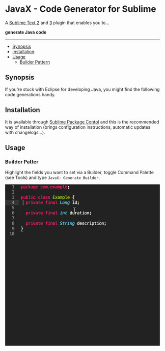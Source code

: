 JavaX - Code Generator for Sublime
==================================

A [Sublime Text 2](http://www.sublimetext.com/2) and
[3](http://www.sublimetext.com/3) plugin that enables you to…

**generate Java code**

---

- [Synopsis](#synopsis)
- [Installation](#installation)
- [Usage](#usage)
	- [Builder Pattern](#builder-pattern)

Synopsis
--------

If you're stuck with Eclipse for developing Java, you might find the following code generations handy.

Installation
------------

It is available through
[Sublime Package Contol](http://wbond.net/sublime_packages/package_control) and
this is the recommended way of installation (brings configuration instructions,
automatic updates with changelogs…).

Usage
-----

### Builder Patter

Highlight the fields you want to set via a Builder, toggle Command Palette (see Tools) and type `JavaX: Generate Builder`.

![Generating Builder](https://github.com/xixixao/sublime-javax/raw/master/generate_builder.gif)